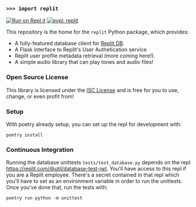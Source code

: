 ### `>>> import replit`

[![Run on Repl.it](https://img.shields.io/badge/run-on_Replit-f26208?logo=replit)](https://repl.it/github/replit/replit-py) [![pypi: replit](https://img.shields.io/pypi/v/replit)](https://pypi.org/project/replit/)

This repository is the home for the `replit` Python package, which provides:

- A fully-featured database client for [Replit DB](https://docs.replit.com/category/databases).
- A Flask interface to Replit's User Authetication service
- Replit user profile metadata retrieval (more coming here!).
- A simple audio library that can play tones and audio files!

### Open Source License

This library is licensed under the [ISC License](https://en.wikipedia.org/wiki/ISC_license) and is free for you to use, change, or even profit from!

### Setup

With poetry already setup, you can set up the repl for development with:

```
poetry install
```

### Continuous Integration

Running the database unittests `tests/test_database.py` depends on the repl https://replit.com/@util/database-test-jwt. You'll have access to this repl if you are a Replit employee. There's a secret
contained in that repl which you'll have to set as an environment variable in order to run the unittests.
Once you've done that, run the tests with:

```
poetry run python -m unittest
```
